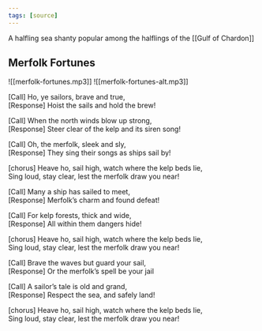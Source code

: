 ```yaml
---
tags: [source]
---
```


A halfling sea shanty popular among the halflings of the [[Gulf of Chardon]]

## Merfolk Fortunes

![[merfolk-fortunes.mp3]]
![[merfolk-fortunes-alt.mp3]]

[Call] Ho, ye sailors, brave and true,  
[Response] Hoist the sails and hold the brew!

[Call] When the north winds blow up strong,  
[Response] Steer clear of the kelp and its siren song!

[Call] Oh, the merfolk, sleek and sly,  
[Response] They sing their songs as ships sail by!

[chorus]
Heave ho, sail high, watch where the kelp beds lie,  
Sing loud, stay clear, lest the merfolk draw you near!

[Call] Many a ship has sailed to meet,  
[Response] Merfolk’s charm and found defeat!

[Call] For kelp forests, thick and wide,  
[Response] All within them dangers hide!

[chorus]
Heave ho, sail high, watch where the kelp beds lie,  
Sing loud, stay clear, lest the merfolk draw you near!

[Call] Brave the waves but guard your sail,  
[Response] Or the merfolk’s spell be your jail

[Call] A sailor’s tale is old and grand,  
[Response] Respect the sea, and safely land!

[chorus]
Heave ho, sail high, watch where the kelp beds lie,  
Sing loud, stay clear, lest the merfolk draw you near!